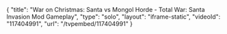 {
    "title": "War on Christmas: Santa vs Mongol Horde - Total War: Santa Invasion Mod Gameplay",
    "type": "solo",
    "layout": "iframe-static",
    "videoId": "117404991",
    "url": "\/tvpembed\/117404991"
}